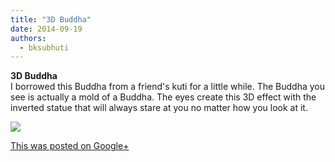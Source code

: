 ```yaml
---
title: "3D Buddha"
date: 2014-09-19
authors: 
  - bksubhuti
---
```


**3D Buddha**  
I borrowed this Buddha from a friend's kuti for a little while. The Buddha you see is actually a mold of a Buddha. The eyes create this 3D effect with the inverted statue that will always stare at you no matter how you look at it. ﻿

![](https://lh4.googleusercontent.com/-atYFFwkGh64/VBt94ah7vsI/AAAAAAAAKS8/7zSwfrBD2o0/w506-h750/14%2B-%2B1)

[This was posted on Google+](https://plus.google.com/+BhikkhuSubhuti/posts/LoK9suo5CbJ)